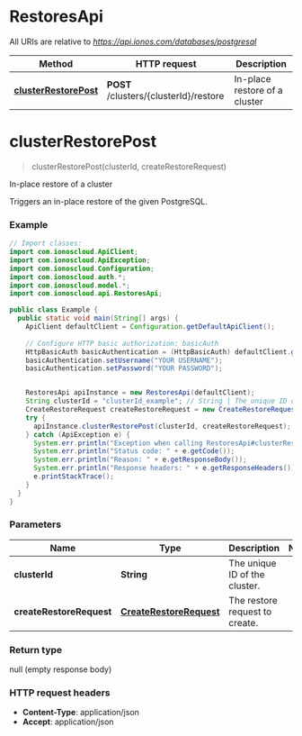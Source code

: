 # RestoresApi

All URIs are relative to *https://api.ionos.com/databases/postgresql*

| Method | HTTP request | Description |
| ------------- | ------------- | ------------- |
| [**clusterRestorePost**](RestoresApi.md#clusterrestorepost) | **POST** /clusters/{clusterId}/restore | In-place restore of a cluster |


<a name="clusterRestorePost"></a>
# **clusterRestorePost**
> clusterRestorePost(clusterId, createRestoreRequest)

In-place restore of a cluster

Triggers an in-place restore of the given PostgreSQL.

### Example
```java
// Import classes:
import com.ionoscloud.ApiClient;
import com.ionoscloud.ApiException;
import com.ionoscloud.Configuration;
import com.ionoscloud.auth.*;
import com.ionoscloud.model.*;
import com.ionoscloud.api.RestoresApi;

public class Example {
  public static void main(String[] args) {
    ApiClient defaultClient = Configuration.getDefaultApiClient();
    
    // Configure HTTP basic authorization: basicAuth
    HttpBasicAuth basicAuthentication = (HttpBasicAuth) defaultClient.getAuthentication("basicAuth");
    basicAuthentication.setUsername("YOUR USERNAME");
    basicAuthentication.setPassword("YOUR PASSWORD");


    RestoresApi apiInstance = new RestoresApi(defaultClient);
    String clusterId = "clusterId_example"; // String | The unique ID of the cluster.
    CreateRestoreRequest createRestoreRequest = new CreateRestoreRequest(); // CreateRestoreRequest | The restore request to create.
    try {
      apiInstance.clusterRestorePost(clusterId, createRestoreRequest);
    } catch (ApiException e) {
      System.err.println("Exception when calling RestoresApi#clusterRestorePost");
      System.err.println("Status code: " + e.getCode());
      System.err.println("Reason: " + e.getResponseBody());
      System.err.println("Response headers: " + e.getResponseHeaders());
      e.printStackTrace();
    }
  }
}
```

### Parameters

| Name | Type | Description  | Notes |
| ------------- | ------------- | ------------- | ------------- |
| **clusterId** | **String**| The unique ID of the cluster. |
| **createRestoreRequest** |  [**CreateRestoreRequest**](CreateRestoreRequest.md)| The restore request to create. |

### Return type

null (empty response body)

### HTTP request headers

 - **Content-Type**: application/json
 - **Accept**: application/json

